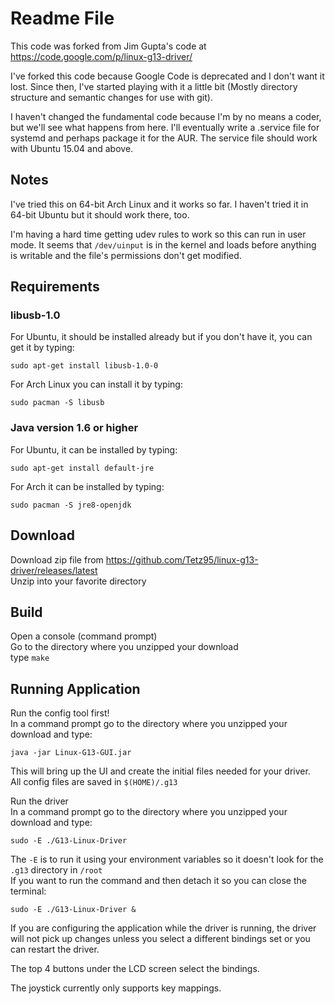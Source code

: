 # Readme File

This code was forked from Jim Gupta's code at <https://code.google.com/p/linux-g13-driver/>

I've forked this code because Google Code is deprecated and I don't want it lost.  Since then, I've started playing with it a little bit (Mostly directory structure and semantic changes for use with git).

I haven't changed the fundamental code because I'm by no means a coder, but we'll see what happens from here.  I'll eventually write a .service file for systemd and perhaps package it for the AUR.  The service file should work with Ubuntu 15.04 and above.

## Notes

I've tried this on 64-bit Arch Linux and it works so far.  I haven't tried it in 64-bit Ubuntu but it should work there, too.

I'm having a hard time getting udev rules to work so this can run in user mode.  It seems that `/dev/uinput` is in the kernel and loads before anything is writable and the file's permissions don't get modified.

## Requirements

### libusb-1.0

For Ubuntu, it should be installed already but if you don't have it, you can get it by typing:

    sudo apt-get install libusb-1.0-0

For Arch Linux you can install it by typing:

    sudo pacman -S libusb

### Java version 1.6 or higher

For Ubuntu, it can be installed by typing:

    sudo apt-get install default-jre

For Arch it can be installed by typing:

    sudo pacman -S jre8-openjdk

## Download

Download zip file from <https://github.com/Tetz95/linux-g13-driver/releases/latest>  
Unzip into your favorite directory

## Build

Open a console (command prompt)  
Go to the directory where you unzipped your download  
type `make`

## Running Application

Run the config tool first!  
In a command prompt go to the directory where you unzipped your download and type:

    java -jar Linux-G13-GUI.jar

This will bring up the UI and create the initial files needed for your driver.  
All config files are saved in `$(HOME)/.g13`

Run the driver  
In a command prompt go to the directory where you unzipped your download and type:

    sudo -E ./G13-Linux-Driver

The `-E` is to run it using your environment variables so it doesn't look for the `.g13` directory in `/root`  
If you want to run the command and then detach it so you can close the terminal:

    sudo -E ./G13-Linux-Driver &

If you are configuring the application while the driver is running, the driver will not pick up changes unless you select a different bindings set or you can restart the driver.

The top 4 buttons under the LCD screen select the bindings.

The joystick currently only supports key mappings.
